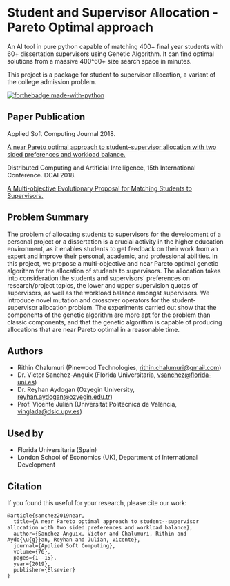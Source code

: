 # Student and Supervisor Allocation - Pareto Optimal approach

An AI tool in pure python capable of matching 400+ final year students with 60+ dissertation supervisors using Genetic Algorithm. It can find optimal solutions from a massive 400^60+ size search space in minutes. 

This project is a package for student to supervisor allocation, a variant of the college admission problem. 

[![forthebadge made-with-python](http://ForTheBadge.com/images/badges/made-with-python.svg)](https://www.python.org/)

## Paper Publication

Applied Soft Computing Journal 2018.

[A near Pareto optimal approach to student–supervisor allocation with two sided preferences and workload balance.](https://arxiv.org/abs/1812.06474)

Distributed Computing and Artificial Intelligence, 15th International Conference. DCAI 2018.

[A Multi-objective Evolutionary Proposal for Matching Students to Supervisors.](https://link.springer.com/chapter/10.1007/978-3-319-94649-8_12)


## Problem Summary

The problem of allocating students to supervisors for the development of a personal project or a dissertation is a crucial activity in the higher education environment, as it enables students to get feedback on their work from an expert and improve their personal, academic, and professional abilities. In this project, we propose a multi-objective and near Pareto optimal genetic algorithm for the allocation of students to supervisors. The allocation takes into consideration the students and supervisors' preferences on research/project topics, the lower and upper supervision quotas of supervisors, as well as the workload balance amongst supervisors. We introduce novel mutation and crossover operators for the student-supervisor allocation problem. The experiments carried out show that the components of the genetic algorithm are more apt for the problem than classic components, and that the genetic algorithm is capable of producing allocations that are near Pareto optimal in a reasonable time.

## Authors
* Rithin Chalumuri (Pinewood Technologies, rithin.chalumuri@gmail.com)
* Dr. Victor Sanchez-Anguix (Florida Universitaria, vsanchez@florida-uni.es)
* Dr. Reyhan Aydogan (Ozyegin University, reyhan.aydogan@ozyegin.edu.tr)
* Prof. Vicente Julian (Universitat Politècnica de València, vinglada@dsic.upv.es)

## Used by
* Florida Universitaria (Spain)
* London School of Economics (UK), Department of International Development

## Citation

If you found this useful for your research, please cite our work:

```
@article{sanchez2019near,
  title={A near Pareto optimal approach to student--supervisor allocation with two sided preferences and workload balance},
  author={Sanchez-Anguix, Victor and Chalumuri, Rithin and Aydo{\u{g}}an, Reyhan and Julian, Vicente},
  journal={Applied Soft Computing},
  volume={76},
  pages={1--15},
  year={2019},
  publisher={Elsevier}
}
```
